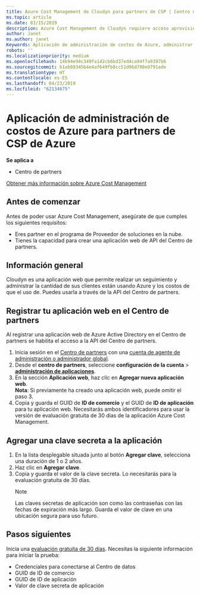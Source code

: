 ```yaml
---
title: Azure Cost Management de Cloudyn para partners de CSP | Centro de partners
ms.topic: article
ms.date: 03/15/2019
description: Azure Cost Management de Cloudyn requiere acceso aprovisionado a la API del Centro de partners.
author: Janet
ms.author: janet
Keywords: Aplicación de administración de costos de Azure, administrar los costos, las aplicaciones web
robots: ''
ms.localizationpriority: medium
ms.openlocfilehash: 14b94e94c349fa142cb6bd37ed4ca94f7a9397b6
ms.sourcegitcommit: b1ab80345b4e4af649fb8cc51d96d798e0791ade
ms.translationtype: HT
ms.contentlocale: es-ES
ms.lasthandoff: 04/23/2019
ms.locfileid: "62134675"
---
```

# <a name="azure-cost-management-app-for-azure-csp-partners"></a>Aplicación de administración de costos de Azure para partners de CSP de Azure  

**Se aplica a**

-  Centro de partners

[Obtener más información sobre Azure Cost Management](https://go.microsoft.com/fwlink/p/?linkid=857893)

## <a name="before-you-begin"></a>Antes de comenzar
Antes de poder usar Azure Cost Management, asegúrate de que cumples los siguientes requisitos:

- Eres partner en el programa de Proveedor de soluciones en la nube.
- Tienes la capacidad para crear una aplicación web de API del Centro de partners.

## <a name="overview"></a>Información general

Cloudyn es una aplicación web que permite realizar un seguimiento y administrar la cantidad de sus clientes están usando Azure y los costos de que el uso de. Puedes usarla a través de la API del Centro de partners.

## <a name="register-your-web-app-in-the-partner-center"></a>Registrar tu aplicación web en el Centro de partners
Al registrar una aplicación web de Azure Active Directory en el Centro de partners se habilita el acceso a la API del Centro de partners. 
1.  Inicia sesión en el [Centro de partners](https://partnercenter.microsoft.com/en-us/pcv/dashboard/overview) con una [cuenta de agente de administración o administrador global](create-user-accounts-and-set-permissions.md).
2.  Desde el **centro de partners**, seleccione **configuración de la cuenta** &gt;  **[administración de aplicaciones](https://partnercenter.microsoft.com/en-us/pcv/apiintegration/appmanagement)**.
3.  En la sección **Aplicación web**, haz clic en **Agregar nueva aplicación web**.
<br> **Nota**: Si previamente ha creado una aplicación web, puede omitir el paso 3.
4.  Copia y guarda el GUID de **ID de comercio** y el GUID de **ID de aplicación** para tu aplicación web. Necesitarás ambos identificadores para usar la versión de evaluación gratuita de 30 días de la aplicación Azure Cost Management.

## <a name="add-a-secret-key-to-your-app"></a>Agregar una clave secreta a la aplicación
1. En la lista desplegable situada junto al botón **Agregar clave**, selecciona una duración de 1 o 2 años.
2. Haz clic en **Agregar clave**. 
3. Copia y guarda el valor de la clave secreta. Lo necesitarás para la evaluación gratuita de 30 días.<br>
   > [!NOTE]  
   > Las claves secretas de aplicación son como las contraseñas con las fechas de expiración más largo. Guarda el valor de clave en una ubicación segura para uso futuro.

## <a name="next-steps"></a>Pasos siguientes
Inicia una [evaluación gratuita de 30 días](https://go.microsoft.com/fwlink/?linkid=857895).
Necesitas la siguiente información para iniciar la prueba:
- Credenciales para conectarse al Centro de datos
- GUID de ID de comercio
- GUID de ID de aplicación
- Valor de clave secreta de aplicación
